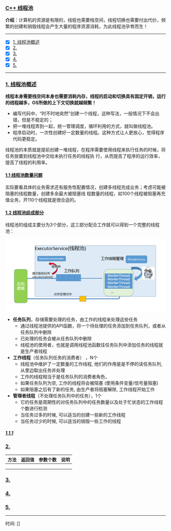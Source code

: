 ### [C++ 线程池](#)
 **介绍**：计算机的资源是有限的，线程也需要栈空间，线程切换也需要付出代价，频繁的创建和销毁线程会产生大量的程序资源消耗，为此线程池孕育而生！

-----
- [x] [1. 线程池概述](#1-线程池概述)
- [x] [2. ](#2-)
- [x] [3. ](#3-)
- [x] [4. ](#4-)
- [x] [5. ](#5-)
-----

### [1. 线程池概述](#)
**线程本身需要栈空间本身也需要消耗内存，线程的启动和切换具有固定开销，运行的线程越多，OS所做的上下文切换就越频繁！**

* 编写代码中，“时不时地突然”创建一个线程，这种写法，一般情况下不会出错，但是不稳定的；
* 把一堆线程弄到一起，统一管理调度，循环利用的方式，就叫做线程池。
* 程序启动时，一次性创建好一定数量的线程。这种方式让人更放心，觉得程序代码更稳定。

线程池的本质就是提前创建一堆线程，在程序需要使用线程来执行任务的时候，将任务放置到线程池中交给未执行任务的线程执
行，从而提高了程序的运行效率，提高了线程的利用率。


#### [1.1 线程池数量问题](#)
实际要看具体的业务需求还有服务性配置情况，创建多线程完成业务；考虑可能被阻塞的线程数量，创建多余最大被阻塞线
程数量的线程，如100个线程被阻塞再充值业务，开110个线程就是很合适的。

#### [1.2 线程池组成部分](#)
线程池的组成主要分为3个部分，这三部分配合工作就可以得到一个完整的线程池：

<img width="700px" src="./resources/2244500_1638692410.png" />

* **任务队列**，存储需要处理的任务，由工作的线程来处理这些任务
    * 通过线程池提供的API函数，将一个待处理的任务添加到任务队列，或者从任务队列中删除
    * 已处理的任务会被从任务队列中删除
    * 线程池的使用者，也就是调用线程池函数往任务队列中添加任务的线程就是生产者线程
* **工作线程**（任务队列任务的消费者） ，N个
    * 线程池中维护了一定数量的工作线程, 他们的作用是是不停的读任务队列, 从里边取出任务并处理
    * 工作的线程相当于是任务队列的消费者角色，
    * 如果任务队列为空, 工作的线程将会被阻塞 (使用条件变量/信号量阻塞)
    * 如果阻塞之后有了新的任务, 由生产者将阻塞解除, 工作线程开始工作
* **管理者线程**（不处理任务队列中的任务），1个
    * 它的任务是周期性的对任务队列中的任务数量以及处于忙状态的工作线程个数进行检测
    * 当任务过多的时候, 可以适当的创建一些新的工作线程
    * 当任务过少的时候, 可以适当的销毁一些工作的线程



##### [1.1.1 ](#)

### [2.](#) 

|方法|返回值|参数个数|说明|
|:---|:---|:---|:----|
|||||
|||||
|||||

### [3.](#) 

### [4.](#) 

### [5.](#) 

-----
时间: [] 
